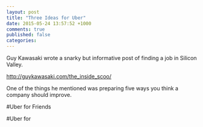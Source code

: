 ```yaml
---
layout: post
title: "Three Ideas for Uber"
date: 2015-05-24 13:57:52 +1000
comments: true
published: false
categories: 
---
```



Guy Kawasaki wrote a snarky but informative post of finding a job in Silicon Valley.

http://guykawasaki.com/the_inside_scoo/

One of the things he mentioned was preparing five ways you think a company should improve.



#Uber for Friends


#Uber for 

